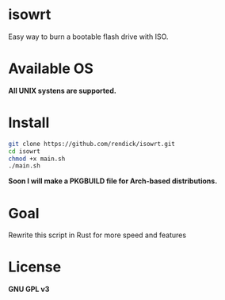 # isowrt

Easy way to burn a bootable flash drive with ISO.

# Available OS

**All UNIX systens are supported.**

# Install

```bash
git clone https://github.com/rendick/isowrt.git
cd isowrt
chmod +x main.sh
./main.sh
```

**Soon I will make a PKGBUILD file for Arch-based distributions.**

# Goal

Rewrite this script in Rust for more speed and features

# License

**GNU GPL v3**
